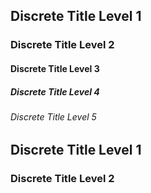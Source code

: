 ## Discrete Title Level 1

### Discrete Title Level 2

#### Discrete Title Level 3

##### Discrete Title Level 4

###### Discrete Title Level 5

## Discrete Title Level 1

### Discrete Title Level 2
